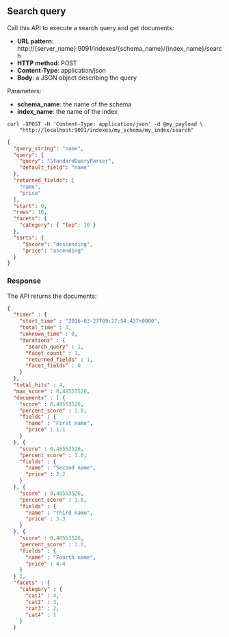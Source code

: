 ## Search query

Call this API to execute a search query and get documents:

* **URL pattern**: http://{server_name}:9091/indexes/{schema_name}/{index_name}/search
* **HTTP method**: POST
* **Content-Type**: application/json
* **Body**: a JSON object describing the query

Parameters:

* **schema_name**: the name of the schema
* **index_name**: the name of the index

```shell
curl -XPOST -H 'Content-Type: application/json' -d @my_payload \
    "http://localhost:9091/indexes/my_schema/my_index/search"
```

```json
{
  "query_string": "name",
  "query": {
    "query": "StandardQueryParser",
    "default_field": "name"
  },
  "returned_fields": [
    "name",
    "price"
  ],
  "start": 0,
  "rows": 10,
  "facets": {
    "category": { "top": 10 }
  },
  "sorts": {
     "$score": "descending",
     "price": "ascending"
  }
}
```

### Response

The API returns the documents:

```json
{
  "timer" : {
    "start_time" : "2016-03-27T09:27:54.437+0000",
    "total_time" : 3,
    "unknown_time" : 0,
    "durations" : {
      "search_query" : 1,
      "facet_count" : 1,
      "returned_fields" : 1,
      "facet_fields" : 0
    }
  },
  "total_hits" : 4,
  "max_score" : 0.48553526,
  "documents" : [ {
    "score" : 0.48553526,
    "percent_score" : 1.0,
    "fields" : {
      "name" : "First name",
      "price" : 1.1
    }
  }, {
    "score" : 0.48553526,
    "percent_score" : 1.0,
    "fields" : {
      "name" : "Second name",
      "price" : 2.2
    }
  }, {
    "score" : 0.48553526,
    "percent_score" : 1.0,
    "fields" : {
      "name" : "Third name",
      "price" : 3.3
    }
  }, {
    "score" : 0.48553526,
    "percent_score" : 1.0,
    "fields" : {
      "name" : "Fourth name",
      "price" : 4.4
    }
  } ],
  "facets" : {
    "category" : {
      "cat1" : 4,
      "cat2" : 3,
      "cat3" : 2,
      "cat4" : 1
    }
  }
```